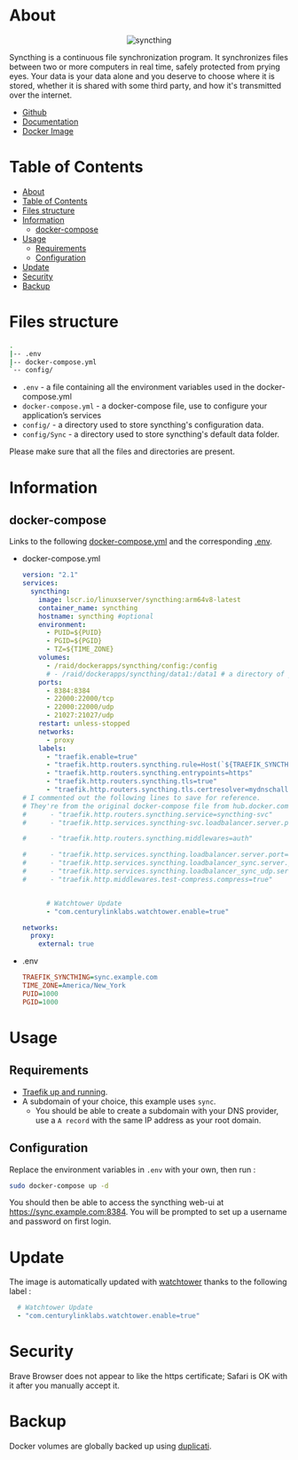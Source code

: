 # About

<p align="center">
<img src="/_utilities/syncthing" alt="syncthing" title="syncthing" />
</p>

Syncthing is a continuous file synchronization program. It synchronizes files between two or more computers in real time, safely protected from prying eyes. Your data is your data alone and you deserve to choose where it is stored, whether it is shared with some third party, and how it's transmitted over the internet.

* [Github](https://github.com/syncthing/)
* [Documentation](https://docs.syncthing.net/)
* [Docker Image](https://hub.docker.com/r/linuxserver/syncthing)

# Table of Contents

<!-- TOC -->

- [About](#about)
- [Table of Contents](#table-of-contents)
- [Files structure](#files-structure)
- [Information](#information)
    - [docker-compose](#docker-compose)
- [Usage](#usage)
    - [Requirements](#requirements)
    - [Configuration](#configuration)
- [Update](#update)
- [Security](#security)
- [Backup](#backup)

<!-- /TOC -->

# Files structure 

```bash
.
|-- .env
|-- docker-compose.yml
`-- config/
```

- `.env` - a file containing all the environment variables used in the docker-compose.yml
- `docker-compose.yml` - a docker-compose file, use to configure your application’s services
- `config/` - a directory used to store syncthing's configuration data.
- `config/Sync` - a directory used to store syncthing's default data folder.

Please make sure that all the files and directories are present.

# Information

## docker-compose
Links to the following [docker-compose.yml](docker-compose.yml) and the corresponding [.env](.env).

* docker-compose.yml
  ```yaml
  version: "2.1"
  services:
    syncthing:
      image: lscr.io/linuxserver/syncthing:arm64v8-latest
      container_name: syncthing
      hostname: syncthing #optional
      environment:
        - PUID=${PUID}
        - PGID=${PGID}
        - TZ=${TIME_ZONE}
      volumes:
        - /raid/dockerapps/syncthing/config:/config
        # - /raid/dockerapps/syncthing/data1:/data1 # a directory of your choosing
      ports:
        - 8384:8384
        - 22000:22000/tcp
        - 22000:22000/udp
        - 21027:21027/udp
      restart: unless-stopped
      networks:
        - proxy
      labels:
        - "traefik.enable=true"
        - "traefik.http.routers.syncthing.rule=Host(`${TRAEFIK_SYNCTHING}`)"
        - "traefik.http.routers.syncthing.entrypoints=https"
        - "traefik.http.routers.syncthing.tls=true"
        - "traefik.http.routers.syncthing.tls.certresolver=mydnschallenge"
  # I commented out the following lines to save for reference. 
  # They're from the original docker-compose file from hub.docker.com.
  #      - "traefik.http.routers.syncthing.service=syncthing-svc"
  #      - "traefik.http.services.syncthing-svc.loadbalancer.server.port=8384"
  
  #      - "traefik.http.routers.syncthing.middlewares=auth"
  
  #      - "traefik.http.services.syncthing.loadbalancer.server.port=8384"
  #      - "traefik.http.services.syncthing.loadbalancer_sync.server.port=22000"
  #      - "traefik.http.services.syncthing.loadbalancer_sync_udp.server.port=21027/udp"
  #      - "traefik.http.middlewares.test-compress.compress=true"
  
  
        # Watchtower Update
        - "com.centurylinklabs.watchtower.enable=true"
  
  networks:
    proxy:
      external: true
  ```
* .env
  ```ini 
  TRAEFIK_SYNCTHING=sync.example.com
  TIME_ZONE=America/New_York
  PUID=1000
  PGID=1000    
  ```

# Usage

## Requirements
- [Traefik up and running](../traefik).
- A subdomain of your choice, this example uses `sync`.
    - You should be able to create a subdomain with your DNS provider, use a `A record` with the same IP address as your root domain.

## Configuration

Replace the environment variables in `.env` with your own, then run :

```bash
sudo docker-compose up -d
```

You should then be able to access the syncthing web-ui at https://sync.example.com:8384. You will be prompted to set up a username and password on first login.


# Update

The image is automatically updated with [watchtower](../watchtower) thanks to the following label :

```yaml
  # Watchtower Update
  - "com.centurylinklabs.watchtower.enable=true"
```

# Security
Brave Browser does not appear to like the https certificate; Safari is OK with it after you manually accept it.


# Backup

Docker volumes are globally backed up using [duplicati](../duplicati). 